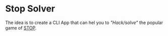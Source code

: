 # Stop Solver

The idea is to create a CLI App that can hel you to *"Hack/solve"* the popular game of [STOP](https://stopots.com/).

